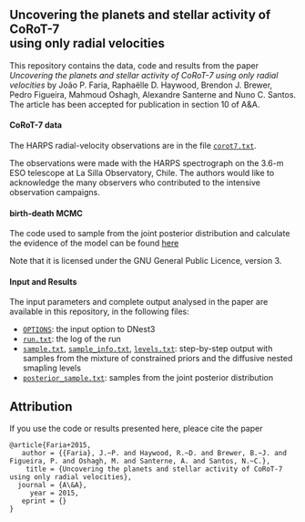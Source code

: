 ## Uncovering the planets and stellar activity of CoRoT-7 <br/> using only radial velocities


This repository contains the data, code and results from the paper
_Uncovering the planets and stellar activity of CoRoT-7 using only radial velocities_
by João P. Faria, Raphaëlle D. Haywood, Brendon J. Brewer, Pedro Figueira, Mahmoud Oshagh, Alexandre Santerne and Nuno C. Santos. The article has been accepted for publication in section 10 of A&A.


#### CoRoT-7 data

The HARPS radial-velocity observations are in the file [`corot7.txt`](https://github.com/j-faria/exoBD-CoRoT7/blob/master/corot7.txt).

The observations were made with the HARPS spectrograph on the 3.6-m ESO telescope at La Silla Observatory, Chile.
The authors would like to acknowledge the many observers who contributed to the intensive observation campaigns.


#### birth-death MCMC

The code used to sample from the joint posterior distribution and calculate the evidence of the model can be found [here](https://github.com/eggplantbren/Exoplanet/tree/gp_quasiperiodic_noise)

Note that it is licensed under the GNU General Public Licence, version 3.

#### Input and Results

The input parameters and complete output analysed in the paper are available in this repository, in the following files:

- [`OPTIONS`](https://github.com/j-faria/exoBD-CoRoT7/blob/master/OPTIONS.txt): the input option to DNest3
- [`run.txt`](https://github.com/j-faria/exoBD-CoRoT7/blob/master/run.txt): the log of the run
- [`sample.txt`](https://github.com/j-faria/exoBD-CoRoT7/blob/master/sample.txt), [`sample_info.txt`](https://github.com/j-faria/exoBD-CoRoT7/blob/master/sample_info.txt), [`levels.txt`](https://github.com/j-faria/exoBD-CoRoT7/blob/master/levels.txt): step-by-step output with samples from the mixture of constrained priors and the diffusive nested smapling levels
- [`posterior_sample.txt`](https://github.com/j-faria/exoBD-CoRoT7/blob/master/posterior_sample.txt): samples from the joint posterior distribution



## Attribution

If you use the code or results presented here, pleace cite the paper

    @article{Faria+2015,
       author = {{Faria}, J.~P. and Haywood, R.~D. and Brewer, B.~J. and Figueira, P. and Oshagh, M. and Santerne, A. and Santos, N.~C.},
        title = {Uncovering the planets and stellar activity of CoRoT-7 using only radial velocities},
      journal = {A\&A},
         year = 2015,
       eprint = {}
    }


